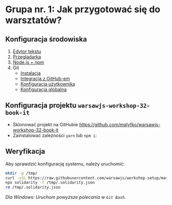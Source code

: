 # Grupa nr. 1: Jak przygotować się do warsztatów?

## Konfiguracja środowiska

1. [Edytor tekstu](/workshop-setup/partials/edytor-tekstu.md)
2. [Przeglądarka](/workshop-setup/partials/przegladarka.md)
3. [Node.js + npm](/workshop-setup/partials/node+npm.md)
4. Git
    + [Instalacja](/workshop-setup/partials/git-instalacja.md)
    + [Integracja z GitHub-em](/workshop-setup/partials/git-integracja-z-github.md)
    + [Konfiguracja użytkownika](/workshop-setup/partials/git-konfiguracja-uzytkownika.md)
    + [Konfiguracja globalna](/workshop-setup/partials/git-konfiguracja-globalna.md)

## Konfiguracja projektu `warsawjs-workshop-32-book-it`

* Sklonować projekt na GitHubie <https://github.com/malyfko/warsawjs-workshop-32-book-it>
* Zainstalować zależności `yarn` lub `npm i`:

## Weryfikacja

Aby sprawdzić konfigurację systemu, należy uruchomić:

```bash
mkdir -p /tmp/
curl -sSL https://raw.githubusercontent.com/warsawjs/workshop-setup/master/32/.solidarity.json > /tmp/.solidarity.json
npx solidarity -f /tmp/.solidarity.json
rm /tmp/.solidarity.json
```

_Dla Windows: Uruchom powyższe polecania w `Git Bash`._
